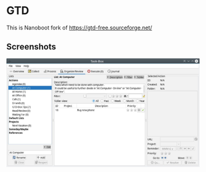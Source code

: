 # GTD

This is Nanoboot fork of https://gtd-free.sourceforge.net/

## Screenshots

![screenshot of application "GTD-Libre"](screenshot.jpg)
